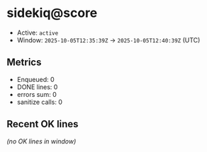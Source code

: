 # sidekiq@score

- Active: `active`
- Window: `2025-10-05T12:35:39Z` → `2025-10-05T12:40:39Z` (UTC)

## Metrics
- Enqueued: 0
- DONE lines: 0
- errors sum: 0
- sanitize calls: 0

## Recent OK lines
_(no OK lines in window)_
